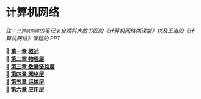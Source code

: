 # 计算机网络

_注：`计算机网络`的笔记来自湖科大教书匠的《计算机网络微课堂》以及王道的《计算机网络》课程的 PPT_

📗 [**第一章 概述**](./1-概述.md)  
📘 [**第二章 物理层**](./2-物理层.md)  
📙 [**第三章 数据链路层**](./3-数据链路层.md)  
📕 [**第四章 网络层**](./4-网络层.md)  
📗 [**第五章 运输层**](./5-运输层.md)  
📘 [**第六章 应用层**](./6-应用层.md)

